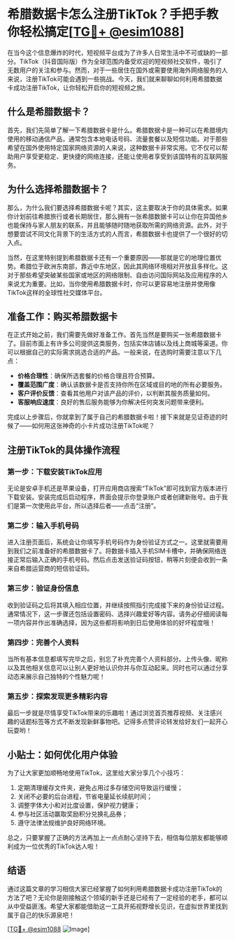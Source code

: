 # 希腊数据卡怎么注册TikTok？手把手教你轻松搞定[[TG💪+ @esim1088](https://t.me/s/esim1088)]

在当今这个信息爆炸的时代，短视频平台成为了许多人日常生活中不可或缺的一部分。TikTok（抖音国际版）作为全球范围内备受欢迎的短视频社交软件，吸引了无数用户的关注和参与。然而，对于一些居住在国外或需要使用海外网络服务的人来说，注册TikTok可能会遇到一些挑战。今天，我们就来聊聊如何利用希腊数据卡成功注册TikTok，让你轻松开启你的短视频之旅。

## 什么是希腊数据卡？

首先，我们先简单了解一下希腊数据卡是什么。希腊数据卡是一种可以在希腊境内使用的移动通信产品，通常包含本地电话号码、流量套餐以及短信功能。对于那些希望在国外使用特定国家网络资源的人来说，这种数据卡非常实用。它不仅可以帮助用户享受更稳定、更快捷的网络连接，还能让使用者享受到该国特有的互联网服务。

## 为什么选择希腊数据卡？

那么，为什么我们要选择希腊数据卡呢？其实，这主要取决于你的具体需求。如果你计划前往希腊旅行或者长期居住，那么拥有一张希腊数据卡可以让你在异国他乡也能保持与家人朋友的联系，并且能够随时随地获取所需的网络资源。此外，对于想要尝试不同文化背景下的生活方式的人而言，希腊数据卡也提供了一个很好的切入点。

当然，在这里特别提到希腊数据卡还有一个重要原因——那就是它的地理位置优势。希腊位于欧洲东南部，靠近中东地区，因此其网络环境相对开放且多样化。这对于那些希望突破某些国家或地区的网络限制、自由访问国际网站及应用程序的人来说尤为重要。比如，当你使用希腊数据卡时，你可以更容易地注册并使用像TikTok这样的全球性社交媒体平台。

## 准备工作：购买希腊数据卡

在正式开始之前，我们需要先做好准备工作。首先当然是要购买一张希腊数据卡了。目前市面上有许多公司提供这类服务，包括实体店铺以及线上商城等渠道。你可以根据自己的实际需求挑选合适的产品。一般来说，在选购时需要注意以下几点：

- **价格合理性**：确保所选套餐的价格合理且符合预算。
- **覆盖范围广度**：确认该数据卡是否支持你所在区域或目的地的所有必要服务。
- **客户评价反馈**：查看其他用户对该产品的评价，以判断其服务质量如何。
- **客服响应速度**：良好的售后服务能够为你解决任何突发问题带来便利。

完成以上步骤后，你就拿到了属于自己的希腊数据卡啦！接下来就是见证奇迹的时候了——如何用这张神奇的小卡片成功注册TikTok呢？

## 注册TikTok的具体操作流程

### 第一步：下载安装TikTok应用

无论是安卓手机还是苹果设备，打开应用商店搜索“TikTok”即可找到官方版本进行下载安装。安装完成后启动程序，界面会提示你登录账户或者创建新账号。由于我们是第一次使用此平台，所以选择后者——点击“注册”。

### 第二步：输入手机号码

进入注册页面后，系统会让你填写手机号码作为身份验证方式之一。这里就需要用到我们之前准备好的希腊数据卡了。将数据卡插入手机SIM卡槽中，并确保网络连接正常后输入正确的手机号码。然后点击发送验证码按钮，稍等片刻便会收到一条来自希腊运营商的短信验证码。

### 第三步：验证身份信息

收到验证码之后将其填入相应位置，并继续按照指引完成接下来的身份验证过程。通常情况下，这一步骤还包括设置密码、选择兴趣爱好等内容。请务必仔细阅读每一项内容并作出准确选择，因为这些都将影响到日后使用体验的好坏程度哦！

### 第四步：完善个人资料

当所有基本信息都填写完毕之后，别忘了补充完善个人资料部分。上传头像、昵称以及其他相关信息可以让别人更好地认识你并与你互动起来。同时也可以通过分享动态来展示自己独特的个性魅力呢！

### 第五步：探索发现更多精彩内容

最后一步就是尽情享受TikTok带来的乐趣啦！通过浏览首页推荐视频、关注感兴趣的话题标签等方式不断发现新鲜事物吧。记得多点赞评论转发给好友们一起开心玩耍哟！

## 小贴士：如何优化用户体验

为了让大家更加顺畅地使用TikTok，这里给大家分享几个小技巧：

1. 定期清理缓存文件夹，避免占用过多存储空间导致运行缓慢；
2. 关闭不必要的后台进程，节省电量延长续航时间；
3. 调整字体大小和对比度设置，保护视力健康；
4. 参与社区活动赢取奖励积分兑换礼品券；
5. 遵守法律法规维护良好网络环境。

总之，只要掌握了正确的方法再加上一点点耐心坚持下去，相信每位朋友都能够顺利成为一位优秀的TikTok达人啦！

## 结语

通过这篇文章的学习相信大家已经掌握了如何利用希腊数据卡成功注册TikTok的方法了吧？无论你是刚接触这个领域的新手还是已经有了一定经验的老手，都可以从中受益匪浅。希望大家都能借助这一工具开拓视野增长见识，在虚拟世界里找到属于自己的快乐源泉吧！

[[TG💪+ @esim1088](https://t.me/s/esim1088) ![Image](https://i.postimg.cc/4NQfJmqS/Snipaste-2025-05-13-00-14-12.png)]